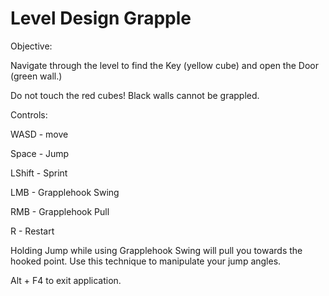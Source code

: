 # Level Design Grapple

Objective:

Navigate through the level to find the Key (yellow cube) and open the Door (green wall.)

Do not touch the red cubes! Black walls cannot be grappled.


Controls:

WASD - move

Space - Jump

LShift - Sprint

LMB - Grapplehook Swing

RMB - Grapplehook Pull

R - Restart


Holding Jump while using Grapplehook Swing will pull you towards the hooked point. Use this technique to manipulate your jump angles.


Alt + F4 to exit application.
